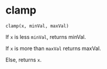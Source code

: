 
# clamp

```
clamp(x, minVal, maxVal)
```

If `x` is less `minVal`, returns minVal.

If `x` is more than `maxVal` returns maxVal.

Else, returns `x`.
